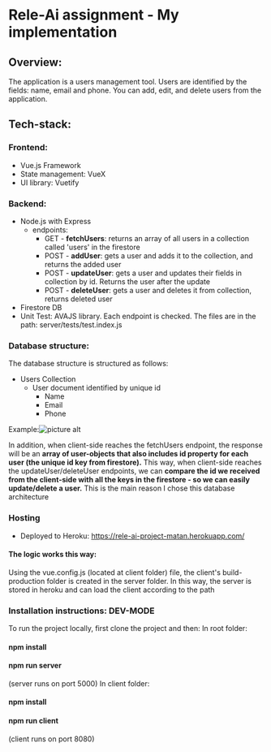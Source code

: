 # Rele-Ai assignment - My implementation

## Overview:
The application is a users management tool.
Users are identified by the fields: name, email and phone.
You can add, edit, and delete users from the application.


## Tech-stack:
### Frontend:
  * Vue.js Framework
  * State management: VueX
  * UI library: Vuetify
### Backend:
  * Node.js with Express
    * endpoints:
        * GET - **fetchUsers**: returns an array of all users in a collection called 'users' in the firestore
        * POST - **addUser**: gets a user and adds it to the collection, and returns the added user
        * POST - **updateUser**: gets a user and updates their fields in collection by id. Returns the user after the update
        * POST - **deleteUser**: gets a user and deletes it from collection, returns deleted user
  * Firestore DB
  * Unit Test: AVAJS library. Each endpoint is checked. The files are in the path: server/tests/test.index.js
### Database structure:
The database structure is structured as follows:
  * Users Collection
      * User document identified by unique id
          * Name
          * Email
          * Phone
   
Example:![picture alt](https://imgur.com/Ah6RIeY.png)

In addition, when client-side reaches the fetchUsers endpoint, the response will be an **array of user-objects that also includes id property for each user (the unique id key from firestore).**
This way, when client-side reaches the updateUser/deleteUser endpoints, we can **compare the id we received from the client-side with all the keys in the firestore - so we can easily update/delete a user.**
This is the main reason I chose this database architecture
### Hosting
* Deployed to Heroku:  https://rele-ai-project-matan.herokuapp.com/
#### The logic works this way:
Using the vue.config.js (located at client folder) file, the client's build-production folder is created in the server folder.
In this way, the server is stored in heroku and can load the client according to the path

### Installation instructions: DEV-MODE
To run the project locally, first clone the project and then:
In root folder:
#### npm install
#### npm run server 
(server runs on port 5000)
In client folder:
#### npm install
#### npm run client
(client runs on port 8080)
  
